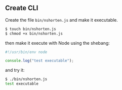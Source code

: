 ## Create CLI

Create the file `bin/nshorten.js` and make it executable.

```bash
$ touch bin/nshorten.js
$ chmod +x bin/nshorten.js
```

then make it execute with Node using the shebang:


```javascript
#!/usr/bin/env node

console.log("test executable");
```

and try it:

```bash
$ ./bin/nshorten.js
test executable
```
